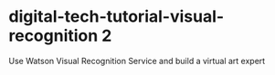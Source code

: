 # digital-tech-tutorial-visual-recognition 2
Use Watson Visual Recognition Service and build a virtual art expert
